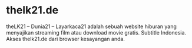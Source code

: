 # thelk21.de
theLK21 – Dunia21 – Layarkaca21 adalah sebuah website hiburan yang menyajikan streaming film atau download movie gratis. Subtitle Indonesia. Akses thelk21.de dari browser kesayangan anda.

